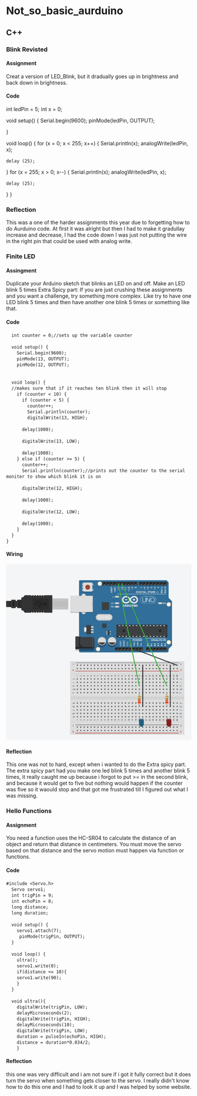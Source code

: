 # Not_so_basic_aurduino
## C++
### Blink Revisted
#### Assignment
Creat a version of LED_Blink, but it dradually goes up in brightness and back down in brightness.
#### Code
int ledPin = 5;
int x = 0;

void setup() {
  Serial.begin(9600);
  pinMode(ledPin, OUTPUT);

}

void loop() {
  for (x = 0; x < 255; x++) {
  Serial.println(x);
    analogWrite(ledPin, x);

    delay (25);
  }
  for (x = 255; x > 0; x--) {
  Serial.println(x);
    analogWrite(ledPin, x);

    delay (25);
}
}
### Reflection 
This was a one of the harder assignments this year due to forgetting how to do Aurduino code. At first it was alright but then I had to make it gradullay increase and decrease, I had the code down I was just not putting the wire in the right pin that could be used with analog write.

### Finite LED
#### Assingment
Duplicate your Arduino sketch that blinks an LED on and off.
Make an LED blink 5 times
Extra Spicy part: If you are just crushing these assignments and you want a challenge, try something more complex.  Like try to have one LED blink 5 times and then have another one blink 5 times or something like that.
#### Code  
      int counter = 0;//sets up the variable counter

      void setup() {
        Serial.begin(9600);
        pinMode(13, OUTPUT);
        pinMode(12, OUTPUT);


      void loop() {
      //makes sure that if it reaches ten blink then it will stop
        if (counter < 10) {
          if (counter < 5) {
            counter++;
            Serial.println(counter);
            digitalWrite(13, HIGH);

          delay(1000);

          digitalWrite(13, LOW);

          delay(1000);
        } else if (counter >= 5) {
          counter++;
          Serial.println(counter);//prints out the counter to the serial moniter to show which blink it is on

          digitalWrite(12, HIGH);

          delay(1000);

          digitalWrite(12, LOW);

          delay(1000);
        }
      }
    }

#### Wiring
![Finite_LED](images/Finite_LED.PNG)
#### Reflection
This one was not to hard, except when i wanted to do the Extra spicy part. The extra spicy part had you make one led blink 5 times and another blink 5 times, it really caught me up because i forgot to put >= in the second blink, and because it would get to five but nothing would happen if the counter was five so it waould stop and that got me frustrated till I figured out what I was missing.

### Hello Functions
#### Assignment
You need a function uses the HC-SR04 to calculate the distance of an object and return that distance in centimeters. You must move the servo based on that distance and the servo motion must happen via function or functions.
#### Code
    #include <Servo.h>
      Servo servo1;
      int trigPin = 9;
      int echoPin = 8;
      long distance;
      long duration;

      void setup() {
        servo1.attach(7);
         pinMode(trigPin, OUTPUT);
      }

      void loop() {
        ultra();
        servo1.write(0);
        if(distance <= 10){
        servo1.write(90);
        }
      }

      void ultra(){
        digitalWrite(trigPin, LOW);
        delayMicroseconds(2);
        digitalWrite(trigPin, HIGH);
        delayMicroseconds(10);
        digitalWrite(trigPin, LOW);
        duration = pulseIn(echoPin, HIGH);
        distance = duration*0.034/2;
        }
#### Reflection 
this one was very difficult and i am not sure if i got it fully correct but it does turn the servo when something gets closer to the servo. I really didn't know how to do this one and I had to look it up and I was helped by some website.
